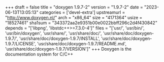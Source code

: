 +++
draft = false
title = "doxygen 1.9.7-2"
version = "1.9.7-2"
date = "2023-06-13T13:05:13"
categories = ['devel-extra']
upstreamurl = "http://www.doxygen.nl/"
arch = "x86_64"
size = "4171364"
usize = "18527461"
sha1sum = "343372aa2e9351b00e0022bbff296c2d4f430842"
depends = "['libpng', 'libstdc++>=7.3.0-4']"
files = "['usr/', 'usr/bin/', 'usr/bin/doxygen', 'usr/share/', 'usr/share/doc/', 'usr/share/doc/doxygen-1.9.7/', 'usr/share/doc/doxygen-1.9.7/INSTALL', 'usr/share/doc/doxygen-1.9.7/LICENSE', 'usr/share/doc/doxygen-1.9.7/README.md', 'usr/share/doc/doxygen-1.9.7/VERSION']"
+++
Doxygen is the documentation system for C/C++